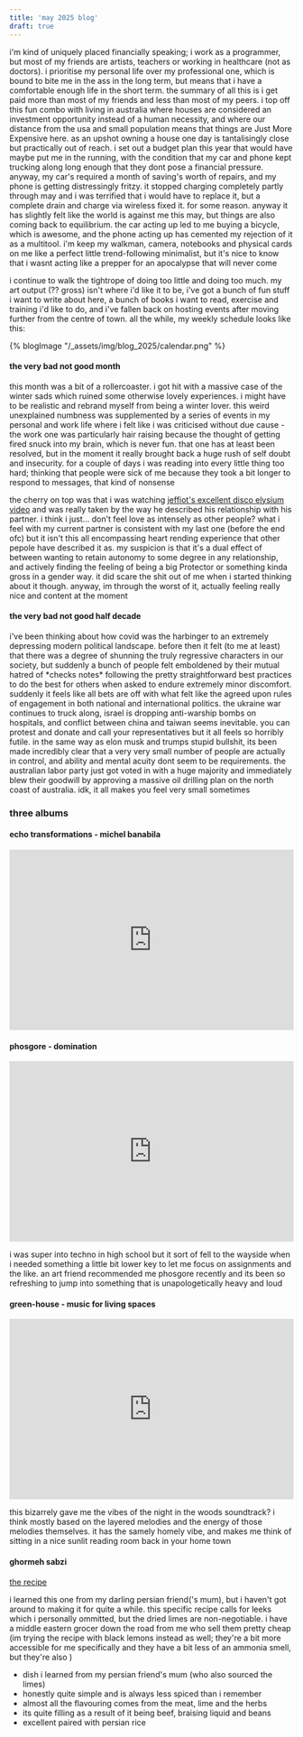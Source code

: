 ```yaml
---
title: 'may 2025 blog'
draft: true
---
```


i'm kind of uniquely placed financially speaking; i work as a programmer, but most of my friends are artists, teachers or working in healthcare (not as doctors). i prioritise my personal life over my professional one, which is bound to bite me in the ass in the long term, but means that i have a comfortable enough life in the short term. the summary of all this is i get paid more than most of my friends and less than most of my peers. i top off this fun combo with living in australia where houses are considered an investment opportunity instead of a human necessity, and where our distance from the usa and small population means that things are Just More Expensive here. as an upshot owning a house one day is tantalisingly close but practically out of reach. i set out a budget plan this year that would have maybe put me in the running, with the condition that my car and phone kept trucking along long enough that they dont pose a financial pressure. anyway, my car's required a month of saving's worth of repairs, and my phone is getting distressingly fritzy. it stopped charging completely partly through may and i was terrified that i would have to replace it, but a complete drain and charge via wireless fixed it. for some reason. anyway it has slightly felt like the world is against me this may, but things are also coming back to equilibrium. the car acting up led to me buying a bicycle, which is awesome, and the phone acting up has cemented my rejection of it as a multitool. i'm keep my walkman, camera, notebooks and physical cards on me like a perfect little trend-following minimalist, but it's nice to know that i wasnt acting like a prepper for an apocalypse that will never come

i continue to walk the tightrope of doing too little and doing too much. my art output (?? gross) isn't where i'd like it to be, i've got a bunch of fun stuff i want to write about here, a bunch of books i want to read, exercise and training i'd like to do, and i've fallen back on hosting events after moving further from the centre of town. all the while, my weekly schedule looks like this:

{% blogImage "/_assets/img/blog_2025/calendar.png" %}

#### the very bad not good month

this month was a bit of a rollercoaster. i got hit with a massive case of the winter sads which ruined some otherwise lovely experiences. i might have to be realistic and rebrand myself from being a winter lover. this weird unexplained numbness was supplemented by a series of events in my personal and work life where i felt like i was criticised without due cause - the work one was particularly hair raising because the thought of getting fired snuck into my brain, which is never fun. that one has at least been resolved, but in the moment it really brought back a huge rush of self doubt and insecurity. for a couple of days i was reading into every little thing too hard; thinking that people were sick of me because they took a bit longer to respond to messages, that kind of nonsense

the cherry on top was that i was watching [jeffiot's excellent disco elysium video](https://www.youtube.com/watch?v=Phns6c7j_mM) and was really taken by the way he described his relationship with his partner. i think i just... don't feel love as intensely as other people? what i feel with my current partner is consistent with my last one (before the end ofc) but it isn't this all encompassing heart rending experience that other pepole have described it as. my suspicion is that it's a dual effect of between wanting to retain autonomy to some degree in any relationship, and actively finding the feeling of being a big Protector or something kinda gross in a gender way. it did scare the shit out of me when i started thinking about it though. anyway, im through the worst of it, actually feeling really nice and content at the moment

#### the very bad not good half decade
i've been thinking about how covid was the harbinger to an extremely depressing modern political landscape. before then it felt (to me at least) that there was a degree of shunning the truly regressive characters in our society, but suddenly a bunch of people felt emboldened by their mutual hatred of \*checks notes\* following the pretty straightforward best practices to do the best for others when asked to endure extremely minor discomfort. suddenly it feels like all bets are off with what felt like the agreed upon rules of engagement in both national and international politics. the ukraine war continues to truck along, israel is dropping anti-warship bombs on hospitals, and conflict between china and taiwan seems inevitable. you can protest and donate and call your representatives but it all feels so horribly futile. in the same way as elon musk and trumps stupid bullshit, its been made incredibly clear that a very very small number of people are actually in control, and ability and mental acuity dont seem to be requirements. the australian labor party just got voted in with a huge majority and immediately blew their goodwill by approving a massive oil drilling plan on the north coast of australia. idk, it all makes you feel very small sometimes

### three albums
#### echo transformations - michel banabila
<iframe style="border: 0; width: 100%; height: 320px;" rss-image="/_assets/img/blog/echo transformations.jpg" rss-link="https://banabila.bandcamp.com/album/echo-transformations-2" rss-linkname="echo transformation by michael banabila" src="https://bandcamp.com/EmbeddedPlayer/album=3620633439/size=large/bgcol=ffffff/linkcol=0687f5/artwork=small/transparent=true/" seamless><a href="https://banabila.bandcamp.com/album/echo-transformations-2">Echo Transformations by Michel Banabila</a></iframe>



#### phosgore - domination
<iframe style="border: 0; width: 100%; height: 320px;" rss-image="/_assets/img/blog/domination.jpg" rss-link="https://pronoize.bandcamp.com/album/domination" rss-linkname="domination by phosgore" src="https://bandcamp.com/EmbeddedPlayer/album=1910673630/size=large/bgcol=ffffff/linkcol=0687f5/artwork=small/transparent=true/" seamless><a href="https://pronoize.bandcamp.com/album/domination">Domination by Phosgore</a></iframe>

i was super into techno in high school but it sort of fell to the wayside when i needed something a little bit lower key to let me focus on assignments and the like. an art friend recommended me phosgore recently and its been so refreshing to jump into something that is unapologetically heavy and loud

#### green-house - music for living spaces
<iframe style="border: 0; width: 100%; height: 320px;" rss-image="/_assets/img/blog/musicforlivingspaces.jpg" rss-link="https://green-house.bandcamp.com/album/music-for-living-spaces" rss-linkname="music for living space by green-house" src="https://bandcamp.com/EmbeddedPlayer/album=1169230806/size=large/bgcol=ffffff/linkcol=0687f5/artwork=small/transparent=true/" seamless><a href="https://green-house.bandcamp.com/album/music-for-living-spaces">Music for Living Spaces by Green-House</a></iframe>

this bizarrely gave me the vibes of the night in the woods soundtrack? i think mostly based on the layered melodies and the energy of those melodies themselves. it has the samely homely vibe, and makes me think of sitting in a nice sunlit reading room back in your home town

#### ghormeh sabzi
[the recipe](https://www.themediterraneandish.com/ghormeh-sabzi/)

i learned this one from my darling persian friend('s mum), but i haven't got around to making it for quite a while. this specific recipe calls for leeks which i personally ommitted, but the dried limes are non-negotiable. i have a middle eastern grocer down the road from me who sell them pretty cheap (im trying the recipe with black lemons instead as well; they're a bit more accessible for me specifically and they have a bit less of an ammonia smell, but they're also )

- dish i learned from my persian friend's mum (who also sourced the limes)
- honestly quite simple and is always less spiced than i remember
- almost all the flavouring comes from the meat, lime and the herbs
- its quite filling as a result of it being beef, braising liquid and beans
- excellent paired with persian rice
